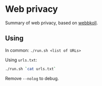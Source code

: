 # Web privacy

Summary of web privacy, based on [webbkoll](https://webbkoll.dataskydd.net/en).


## Using

In common: `./run.sh <list of URLs>`

Using `urls.txt`:

```bash
./run.sh `cat urls.txt`
```

Remove `--nolog` to debug.
